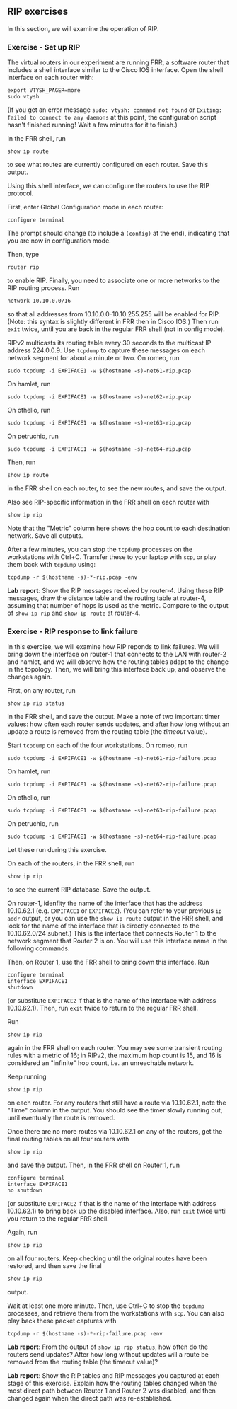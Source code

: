 ## RIP exercises

In this section, we will examine the operation of RIP.

### Exercise - Set up RIP

The virtual routers in our experiment are running FRR, a software router that includes a shell interface similar to the Cisco IOS interface. Open the shell interface on each router with:

```
export VTYSH_PAGER=more
sudo vtysh
```

(If you get an error message `sudo: vtysh: command not found` or `Exiting: failed to connect to any daemons` at this point, the configuration script hasn't finished running! Wait a few minutes for it to finish.)

In the FRR shell, run

```
show ip route
```

to see what routes are currently configured on each router. Save this output.

Using this shell interface, we can configure the routers to use the RIP protocol.

First, enter Global Configuration mode in each router:


```
configure terminal
```

The prompt should change (to include a `(config)` at the end), indicating that you are now in configuration mode.

Then, type

```
router rip
```

to enable RIP. Finally, you need to associate one or more networks to the RIP routing process. Run

```
network 10.10.0.0/16
```

so that all addresses from 10.10.0.0-10.10.255.255 will be enabled for RIP. (Note: this syntax is slightly different in FRR then in Cisco IOS.) Then run `exit` twice, until you are back in the regular FRR shell (not in config mode).

RIPv2 multicasts its routing table every 30 seconds to the multicast IP address 224.0.0.9. Use `tcpdump` to capture these messages on each network segment for about a minute or two. On romeo, run

```
sudo tcpdump -i EXPIFACE1 -w $(hostname -s)-net61-rip.pcap
```

On hamlet, run

```
sudo tcpdump -i EXPIFACE1 -w $(hostname -s)-net62-rip.pcap
```

On othello, run

```
sudo tcpdump -i EXPIFACE1 -w $(hostname -s)-net63-rip.pcap
```

On petruchio, run

```
sudo tcpdump -i EXPIFACE1 -w $(hostname -s)-net64-rip.pcap
```

Then, run

```
show ip route
```

in the FRR shell on each router, to see the new routes, and save the output. 


Also see RIP-specific information in the FRR shell on each router with 

```
show ip rip
```

Note that the "Metric" column here shows the hop count to each destination network. Save all outputs.

After a few minutes, you can stop the `tcpdump` processes on the workstations with Ctrl+C. Transfer these to your laptop with `scp`, or play them back with `tcpdump` using:

```
tcpdump -r $(hostname -s)-*-rip.pcap -env
```

**Lab report**: Show the RIP messages received by router-4. Using these RIP messages, draw the distance table and the routing table at router-4, assuming that number of hops is used as the metric. Compare to the output of `show ip rip` and `show ip route` at router-4.

### Exercise - RIP response to link failure

In this exercise, we will examine how RIP reponds to link failures. We will bring down the interface on router-1 that connects to the LAN with router-2 and hamlet, and we will observe how the routing tables adapt to the change in the topology. Then, we will bring this interface back up, and observe the changes again.

First, on any router, run

```
show ip rip status
```

in the FRR shell, and save the output. Make a note of two important timer values: how often each router sends updates, and after how long without an update a route is removed from the routing table (the *timeout* value).

Start `tcpdump` on each of the four workstations. On romeo, run

```
sudo tcpdump -i EXPIFACE1 -w $(hostname -s)-net61-rip-failure.pcap
```

On hamlet, run

```
sudo tcpdump -i EXPIFACE1 -w $(hostname -s)-net62-rip-failure.pcap
```

On othello, run

```
sudo tcpdump -i EXPIFACE1 -w $(hostname -s)-net63-rip-failure.pcap
```

On petruchio, run

```
sudo tcpdump -i EXPIFACE1 -w $(hostname -s)-net64-rip-failure.pcap
```

Let these run during this exercise.


On each of the routers, in the FRR shell, run

```
show ip rip
```

to see the current RIP database. Save the output.

On router-1, idenfity the name of the interface that has the address 10.10.62.1 (e.g. `EXPIFACE1` or `EXPIFACE2`). (You can refer to your previous `ip addr` output, or you can use the `show ip route` output in the FRR shell, and look for the name of the interface that is directly connected to the 10.10.62.0/24 subnet.) This is the interface that connects Router 1 to the network segment that Router 2 is on. You will use this interface name in the following commands. 

Then, on Router 1, use the FRR shell to bring down this interface. Run

```
configure terminal
interface EXPIFACE1
shutdown
```

(or substitute `EXPIFACE2` if that is the name of the interface with address 10.10.62.1). Then, run `exit` twice to return to the regular FRR shell.

Run

```
show ip rip
```

again in the FRR shell on each router. You may see some transient routing rules with a metric of 16; in RIPv2, the maximum hop count is 15, and 16 is considered an "infinite" hop count, i.e. an unreachable network.


Keep running


```
show ip rip
```

on each router. For any routers that still have a route via 10.10.62.1, note the "Time" column in the output. You should see the timer slowly running out, until eventually the route is removed.

Once there are no more routes via 10.10.62.1 on any of the routers, get the final routing tables on all four routers with 

```
show ip rip
```

and save the output. Then, in the FRR shell on Router 1, run

```
configure terminal
interface EXPIFACE1
no shutdown
```

(or substitute `EXPIFACE2` if that is the name of the interface with address 10.10.62.1) to bring back up the disabled interface. Also, run `exit` twice until you return to the regular FRR shell.

Again, run


```
show ip rip
```

on all four routers. Keep checking until the original routes have been restored, and then save the final


```
show ip rip
```

output.

Wait at least one more minute. Then, use Ctrl+C to stop the `tcpdump` processes, and retrieve them from the workstations with `scp`. You can also play back these packet captures with


```
tcpdump -r $(hostname -s)-*-rip-failure.pcap -env
```


**Lab report**: From the output of `show ip rip status`, how often do the routers send updates? After how long without updates will a route be removed from the routing table (the timeout value)? 

**Lab report**: Show the RIP tables and RIP messages you captured at each stage of this exercise. Explain how the routing tables changed when the most direct path between Router 1 and Router 2 was disabled, and then changed again when the direct path was re-established.

